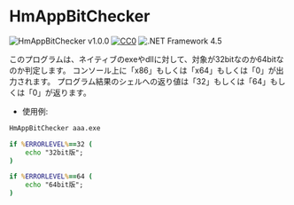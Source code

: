 # HmAppBitChecker

![HmAppBitChecker v1.0.0](https://img.shields.io/badge/HmAppBitChecker-v1.0.0-6479ff.svg)
[![CC0](https://img.shields.io/badge/license-CC0-blue.svg?style=flat)](LICENSE)
![.NET Framework 4.5](https://img.shields.io/badge/.NET_Framework-4.5-6479ff.svg?logo=windows&logoColor=white)

このプログラムは、ネイティブのexeやdllに対して、対象が32bitなのか64bitなのか判定します。
コンソール上に「x86」もしくは「x64」もしくは「0」が出力されます。
プログラム結果のシェルへの返り値は「32」もしくは「64」もしくは「0」が返ります。

- 使用例:

```cmd
HmAppBitChecker aaa.exe

if %ERRORLEVEL%==32 (
	echo "32bit版";
)

if %ERRORLEVEL%==64 (
	echo "64bit版";
)
